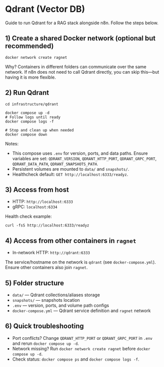 # Qdrant (Vector DB)

Guide to run Qdrant for a RAG stack alongside n8n. Follow the steps below.

## 1) Create a shared Docker network (optional but recommended)

```
docker network create ragnet
```

Why? Containers in different folders can communicate over the same network. If n8n does not need to call Qdrant directly, you can skip this—but having it is more flexible.

## 2) Run Qdrant

```
cd infrastructure/qdrant

docker compose up -d
# Follow logs until ready
docker compose logs -f

# Stop and clean up when needed
docker compose down
```

Notes:

- This compose uses `.env` for version, ports, and data paths. Ensure variables are set: `QDRANT_VERSION`, `QDRANT_HTTP_PORT`, `QDRANT_GRPC_PORT`, `QDRANT_DATA_PATH`, `QDRANT_SNAPSHOTS_PATH`.
- Persistent volumes are mounted to `data/` and `snapshots/`.
- Healthcheck default: `GET http://localhost:6333/readyz`.

## 3) Access from host

- HTTP: `http://localhost:6333`
- gRPC: `localhost:6334`

Health check example:

```
curl -fsS http://localhost:6333/readyz
```

## 4) Access from other containers in `ragnet`

- In-network HTTP: `http://qdrant:6333`

The service/hostname on the network is `qdrant` (see `docker-compose.yml`). Ensure other containers also join `ragnet`.

## 5) Folder structure

- `data/` — Qdrant collections/aliases storage
- `snapshots/` — snapshots location
- `.env` — version, ports, and volume path configs
- `docker-compose.yml` — Qdrant service definition and `ragnet` network

## 6) Quick troubleshooting

- Port conflicts? Change `QDRANT_HTTP_PORT` or `QDRANT_GRPC_PORT` in `.env` and rerun `docker compose up -d`.
- Network missing? Run `docker network create ragnet` before `docker compose up -d`.
- Check status: `docker compose ps` and `docker compose logs -f`.
